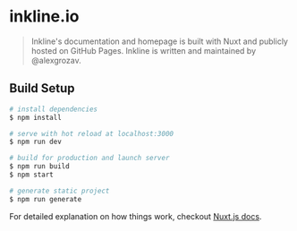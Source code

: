 # inkline.io

> Inkline&#39;s documentation and homepage is built with Nuxt and publicly hosted on GitHub Pages. Inkline is written and maintained by @alexgrozav.

## Build Setup

``` bash
# install dependencies
$ npm install

# serve with hot reload at localhost:3000
$ npm run dev

# build for production and launch server
$ npm run build
$ npm start

# generate static project
$ npm run generate
```

For detailed explanation on how things work, checkout [Nuxt.js docs](https://nuxtjs.org).

